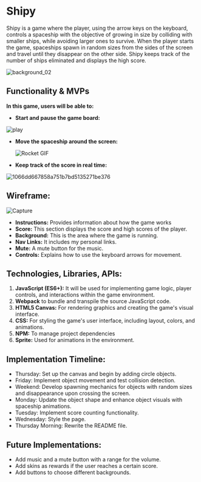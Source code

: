 Shipy
=========
Shipy is a game where the player, using the arrow keys on the keyboard, controls a spaceship with the objective of growing in size by colliding with smaller ships, while avoiding larger ones to survive. When the player starts the game, spaceships spawn in random sizes from the sides of the screen and travel until they disappear on the other side. Shipy keeps track of the number of ships eliminated and displays the high score.

![background_02](https://github.com/Rafa-Camp04/Shipy/assets/161013936/daecc79f-b4a1-400e-9da4-5f03b91846e4)

Functionality & MVPs
----------------------
__In this game, users will be able to:__

* __Start and pause the game board:__

![play](https://github.com/Rafa-Camp04/Shipy/assets/161013936/9a435138-6369-414a-9382-e9fca7865146)


* __Move the spaceship around the screen:__

  ![Rocket  GIF](https://github.com/Rafa-Camp04/Shipy/assets/161013936/3bcebcd2-7e3f-40bb-b12e-db71fa830b48)
  
* __Keep track of the score in real time:__

![1066dd667858a751b7bd5135271be376](https://github.com/Rafa-Camp04/Shipy/assets/161013936/1615b464-b3da-4534-811c-6afcb9e27ad9)

Wireframe:
----------
![Capture](https://github.com/Rafa-Camp04/Shipy/assets/161013936/95f55443-67b7-423b-830f-2413227280d3)

* __Instructions:__ Provides information about how the game works
* __Score:__ This section displays the score and high scores of the player.
* __Background:__ This is the area where the game is running.
* __Nav Links:__ It includes my personal links.
* __Mute:__ A mute button for the music.
* __Controls:__ Explains how to use the keyboard arrows for movement.

Technologies, Libraries, APIs:
---------------------------------
1. __JavaScript (ES6+):__ It will be used for implementing game logic, player controls, and interactions within the game environment.
2. __Webpack__ to bundle and transpile the source JavaScript code.
3. __HTML5 Canvas:__ For rendering graphics and creating the game's visual interface.
4. __CSS:__ For styling the game's user interface, including layout, colors, and animations.
5. __NPM:__ To manage project dependencies
6. __Sprite:__ Used for animations in the environment.

Implementation Timeline:
-------------------------
* Thursday: Set up the canvas and begin by adding circle objects.
* Friday: Implement object movement and test collision detection.
* Weekend: Develop spawning mechanics for objects with random sizes and disappearance upon crossing the screen.
* Monday: Update the object shape and enhance object visuals with spaceship animations.
* Tuesday: Implement score counting functionality.
* Wednesday: Style the page.
* Thursday Morning: Rewrite the README file.

Future Implementations:
--------
* Add music and a mute button with a range for the volume.
* Add skins as rewards if the user reaches a certain score.
* Add buttons to choose different backgrounds.
